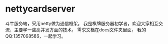 ﻿# nettycardserver
斗牛服务端，采用netty做为通信框架。
我是棋牌服务器初学者，欢迎大家相互交流，主要学一些高并发方面的技术。
需求文档在docs文件夹里面。
我的QQ:1357098586，一起学习。
